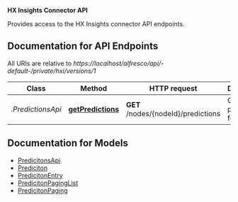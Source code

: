 **HX Insights Connector API**

Provides access to the HX Insights connector API endpoints.

## Documentation for API Endpoints

All URIs are relative to *https://localhost/alfresco/api/-default-/private/hxi/versions/1*

Class | Method | HTTP request | Description
------------ | ------------- | ------------- | -------------
*.PredictionsApi* | [**getPredictions**](docs/PredictionsApi.md#getPredictions) | **GET** /nodes/{nodeId}/predictions | Get predictions for a node.

## Documentation for Models

 - [PredicitonsApi](docs/PredictionsApi.md)
 - [Prediciton](docs/Prediction.md)
 - [PredicitonEntry](docs/PredictionEntry.md)
 - [PredicitonPagingList](docs/PredictionPagingList.md)
 - [PredicitonPaging](docs/PredictionPaging.md)
